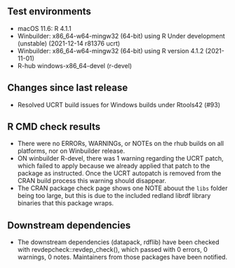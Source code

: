 ## Test environments

* macOS 11.6: R 4.1.1
* Winbuilder: x86_64-w64-mingw32 (64-bit) using R Under development (unstable) (2021-12-14 r81376 ucrt)
* Winbuilder: x86_64-w64-mingw32 (64-bit) using R version 4.1.2 (2021-11-01)
* R-hub windows-x86_64-devel (r-devel)

## Changes since last release

* Resolved UCRT build issues for Windows builds under Rtools42 (#93)

## R CMD check results

* There were no ERRORs, WARNINGs, or NOTEs on the rhub builds on all platforms, nor on Winbuilder release.
* ON winbuilder R-devel, there was 1 warning regarding the UCRT patch, which failed to apply 
  because we already applied that patch to the package as instructed. Once the UCRT autopatch is removed from the CRAN
  build process this warning should disappear.
* The CRAN package check page shows one NOTE abouut the `libs` folder being too large, but this is due to the 
  included redland librdf library binaries that this package wraps.

## Downstream dependencies

* The downstream dependencies (datapack, rdflib) have been checked with revdepcheck::revdep_check(), which passed
  with 0 errors, 0 warnings, 0 notes. Maintainers from those packages have been notified.

